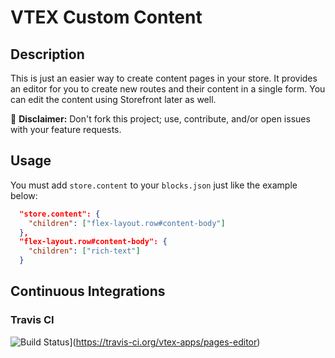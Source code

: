 # VTEX Custom Content

## Description

This is just an easier way to create content pages in your store. It provides an editor for you to create new routes and their content in a single form. You can edit the content using Storefront later as well.

:loudspeaker: **Disclaimer:** Don't fork this project; use, contribute, and/or open issues with your feature requests.

## Usage

You must add `store.content` to your `blocks.json` just like the example below:

```json
  "store.content": {
    "children": ["flex-layout.row#content-body"]
  },
  "flex-layout.row#content-body": {
    "children": ["rich-text"]
  }
```

## Continuous Integrations

### Travis CI

![Build Status](https://travis-ci.org/vtex-apps/pages-editor.svg?branch=master)](https://travis-ci.org/vtex-apps/pages-editor)
